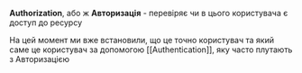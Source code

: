 **Authorization**, або ж **Авторизація** - перевіряє чи в цього користувача є доступ до ресурсу

На цей момент ми вже встановили, що це точно користувач та який саме це користувач за допомогою [[Authentication]], яку часто плутають з Авторизацією
